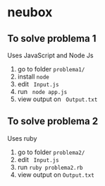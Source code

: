 # neubox

## To solve problema 1

Uses JavaScript and Node Js

1. go to folder `problema1/ `
2. install `node`
3. edit ` Input.js`
4. run ` node app.js`
5. view output on ` Output.txt`

## To solve problema 2

Uses ruby

1. go to folder `problema2/ `
2. edit ` Input.js`
3. run `ruby problema2.rb`
4. view output on `Output.txt`
